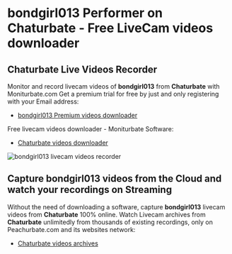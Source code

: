 # bondgirl013 Performer on Chaturbate - Free LiveCam videos downloader

## Chaturbate Live Videos Recorder

Monitor and record livecam videos of **bondgirl013** from **Chaturbate** with Moniturbate.com
Get a premium trial for free by just and only registering with your Email address:
* [bondgirl013 Premium videos downloader](https://moniturbate.com/request-demo-licence-key.html)

Free livecam videos downloader - Moniturbate Software:
* [Chaturbate videos downloader](https://moniturbate.com/moniturbate-download-software.html)

![bondgirl013 livecam videos recorder](https://peachurnet.com/templates/moniturbate-software.png)


## Capture bondgirl013 videos from the Cloud and watch your recordings on Streaming

Without the need of downloading a software, capture **bondgirl013** livecam videos from **Chaturbate** 100% online.
Watch Livecam archives from **Chaturbate** unlimitedly from thousands of existing recordings, only on Peachurbate.com and its websites network:
* [Chaturbate videos archives](https://peachurnet.com/)